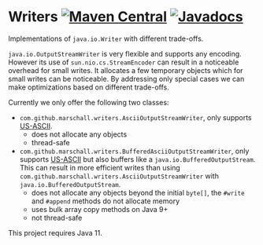 Writers [![Maven Central](https://maven-badges.herokuapp.com/maven-central/com.github.marschall/writers/badge.svg)](https://maven-badges.herokuapp.com/maven-central/com.github.marschall/writers) [![Javadocs](https://www.javadoc.io/badge/com.github.marschall/writers.svg)](https://www.javadoc.io/doc/com.github.marschall/writers)
=======

Implementations of `java.io.Writer` with different trade-offs.

`java.io.OutputStreamWriter` is very flexible and supports any encoding. However its use of `sun.nio.cs.StreamEncoder` can result in a noticeable overhead for small writes. It allocates a few temporary objects which for small writes can be noticeable. By addressing only special cases we can make optimizations based on different trade-offs.

Currently we only offer the following two classes:

* `com.github.marschall.writers.AsciiOutputStreamWriter`, only supports [US-ASCII](https://en.wikipedia.org/wiki/ASCII).
  * does not allocate any objects
  * thread-safe
* `com.github.marschall.writers.BufferedAsciiOutputStreamWriter`, only supports [US-ASCII](https://en.wikipedia.org/wiki/ASCII) but also buffers like a `java.io.BufferedOutputStream`. This can result in more efficient writes than using `com.github.marschall.writers.AsciiOutputStreamWriter` with `java.io.BufferedOutputStream`.
  * does not allocate any objects beyond the initial `byte[]`, the `#write` and `#append` methods do not allocate memory
  * uses bulk array copy methods on Java 9+
  * not thread-safe

This project requires Java 11.
